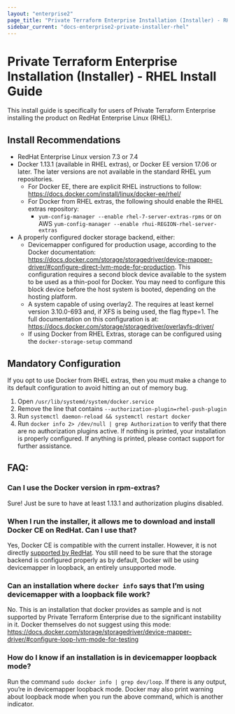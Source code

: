 ```yaml
---
layout: "enterprise2"
page_title: "Private Terraform Enterprise Installation (Installer) - RHEL Install Guide"
sidebar_current: "docs-enterprise2-private-installer-rhel"
---
```


# Private Terraform Enterprise Installation (Installer) - RHEL Install Guide

This install guide is specifically for users of Private Terraform Enterprise installing the product on RedHat Enterprise Linux (RHEL).

## Install Recommendations

* RedHat Enterprise Linux version 7.3 or 7.4
* Docker 1.13.1 (available in RHEL extras), or Docker EE version 17.06 or later. The later versions are not available in the standard RHEL yum repositories.
   * For Docker EE, there are explicit RHEL instructions to follow: https://docs.docker.com/install/linux/docker-ee/rhel/ 
   * For Docker from RHEL extras, the following should enable the RHEL extras repository:
      * `yum-config-manager --enable rhel-7-server-extras-rpms` or on AWS `yum-config-manager --enable rhui-REGION-rhel-server-extras`
* A properly configured docker storage backend, either:
   * Devicemapper configured for production usage, according to the Docker documentation: https://docs.docker.com/storage/storagedriver/device-mapper-driver/#configure-direct-lvm-mode-for-production. This configuration requires a second block device available to the system to be used as a thin-pool for Docker. You may need to configure this block device before the host system is booted, depending on the hosting platform.
   * A system capable of using overlay2. The requires at least kernel version 3.10.0-693 and, if XFS is being used, the flag ftype=1. The full documentation on this configuration is at: https://docs.docker.com/storage/storagedriver/overlayfs-driver/
   * If using Docker from RHEL Extras, storage can be configured using the `docker-storage-setup` command

## Mandatory Configuration

If you opt to use Docker from RHEL extras, then you must make a change to its default configuration to avoid hitting an out of memory bug.

1. Open `/usr/lib/systemd/system/docker.service`
1. Remove the line that contains `--authorization-plugin=rhel-push-plugin`
1. Run `systemctl daemon-reload && systemctl restart docker`
1. Run `docker info 2> /dev/null | grep Authorization` to verify that there are no authorization plugins active.
   If nothing is printed, your installation is properly configured. If anything is printed, please
   contact support for further assistance.

## FAQ:
### Can I use the Docker version in rpm-extras?
Sure! Just be sure to have at least 1.13.1 and authorization plugins disabled.

### When I run the installer, it allows me to download and install Docker CE on RedHat. Can I use that?
Yes, Docker CE is compatible with the current installer. However, it is not directly [supported by RedHat](https://access.redhat.com/articles/2726611). You still need to be sure that the storage backend is configured properly as by default, Docker will be using devicemapper in loopback, an entirely unsupported mode.

### Can an installation where `docker info` says that I’m using devicemapper with a loopback file work?
No. This is an installation that docker provides as sample and is not supported by Private Terraform Enterprise due to the significant instability in it. Docker themselves do not suggest using this mode: https://docs.docker.com/storage/storagedriver/device-mapper-driver/#configure-loop-lvm-mode-for-testing 

### How do I know if an installation is in devicemapper loopback mode?
Run the command `sudo docker info | grep dev/loop`. If there is any output, you’re in devicemapper loopback mode. Docker may also print warning about loopback mode when you run the above command, which is another indicator.
